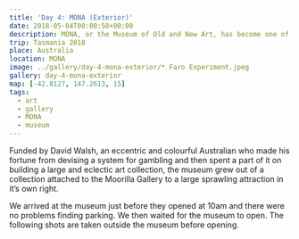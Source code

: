 ```yaml
---
title: 'Day 4: MONA (Exterior)'
date: 2018-05-04T00:00:58+00:00
description: MONA, or the Museum of Old and New Art, has become one of the star attractions of Tasmania in recent years.
trip: Tasmania 2018
place: Australia
location: MONA
image: ../gallery/day-4-mona-exterior/* Faro Experiment.jpeg
gallery: day-4-mona-exterior
map: [-42.8127, 147.2613, 15]
tags:
  - art
  - gallery
  - MONA
  - museum
---
```


Funded by David Walsh, an eccentric and colourful Australian who made his fortune from devising a system for gambling and then spent a part of it on building a large and eclectic art collection, the museum grew out of a collection attached to the Moorilla Gallery to a large sprawling attraction in it&#8217;s own right.

We arrived at the museum just before they opened at 10am and there were no problems finding parking. We then waited for the museum to open. The following shots are taken outside the museum before opening.
